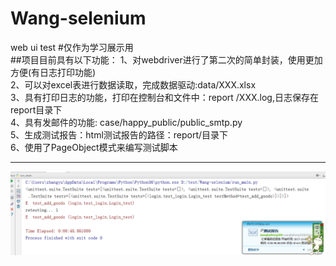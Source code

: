 # Wang-selenium
web ui test
#仅作为学习展示用  
##项目目前具有以下功能：
          1、对webdriver进行了第二次的简单封装，使用更加方便(有日志打印功能)<br/>
          2、可以对excel表进行数据读取，完成数据驱动:data/XXX.xlsx <br/>
          3、具有打印日志的功能，打印在控制台和文件中：report /XXX.log,日志保存在report目录下  <br/>
          4、具有发邮件的功能: case/happy_public/public_smtp.py  <br/>
          5、生成测试报告：html测试报告的路径：report/目录下   <br/>
          6、使用了PageObject模式来编写测试脚本   <br/>

------------------------------------------------------------------------------------------------------
![](https://github.com/wanghaihong200/Wang-selenium/blob/master/1.png)  

  
  

